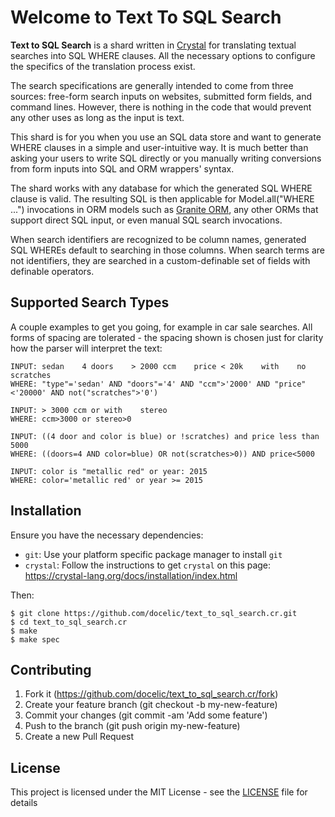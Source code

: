 # Welcome to Text To SQL Search

**Text to SQL Search** is a shard written in [Crystal](http://www.crystal-lang.org) for translating textual searches into SQL WHERE clauses. All the necessary options to configure the specifics of the translation process exist.

The search specifications are generally intended to come from three sources: free-form search inputs on websites, submitted form fields, and command lines. However, there is nothing in the code that would prevent any other uses as long as the input is text.

This shard is for you when you use an SQL data store and want to generate WHERE clauses in a simple and user-intuitive way. It is much better than asking your users to write SQL directly or you manually writing conversions from form inputs into SQL and ORM wrappers' syntax.

The shard works with any database for which the generated SQL WHERE clause is valid. The resulting SQL is then applicable for Model.all("WHERE ...") invocations in ORM models such as [Granite ORM](https://github.com/docelic/granite-orm/), any other ORMs that support direct SQL input, or even manual SQL search invocations.

When search identifiers are recognized to be column names, generated SQL WHEREs default to searching in those columns. When search terms are not identifiers, they are searched in a custom-definable set of fields with definable operators.

## Supported Search Types

A couple examples to get you going, for example in car sale searches. All forms of spacing are tolerated - the spacing shown is chosen just for clarity how the parser will interpret the text:

```text_to_sql_search
INPUT: sedan    4 doors    > 2000 ccm    price < 20k    with    no    scratches
WHERE: "type"='sedan' AND "doors"='4' AND "ccm">'2000' AND "price"<'20000' AND not("scratches">'0')

INPUT: > 3000 ccm or with    stereo
WHERE: ccm>3000 or stereo>0

INPUT: ((4 door and color is blue) or !scratches) and price less than 5000
WHERE: ((doors=4 AND color=blue) OR not(scratches>0)) AND price<5000

INPUT: color is "metallic red" or year: 2015
WHERE: color='metallic red' or year >= 2015
```

## Installation

Ensure you have the necessary dependencies:

- `git`: Use your platform specific package manager to install `git`
- `crystal`: Follow the instructions to get `crystal` on this page: <https://crystal-lang.org/docs/installation/index.html>

Then:

```shellsession
$ git clone https://github.com/docelic/text_to_sql_search.cr.git
$ cd text_to_sql_search.cr
$ make
$ make spec
```

## Contributing

1. Fork it (https://github.com/docelic/text_to_sql_search.cr/fork)
2. Create your feature branch (git checkout -b my-new-feature)
3. Commit your changes (git commit -am 'Add some feature')
4. Push to the branch (git push origin my-new-feature)
5. Create a new Pull Request

## License

This project is licensed under the MIT License - see the [LICENSE](LICENSE) file for details
